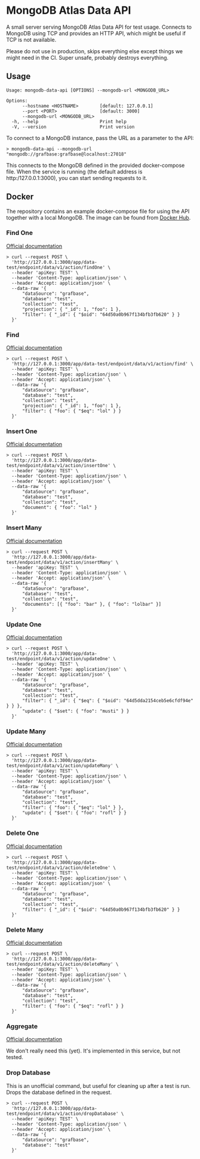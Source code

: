 # MongoDB Atlas Data API

A small server serving MongoDB Atlas Data API for test usage.
Connects to MongoDB using TCP and provides an HTTP API, which
might be useful if TCP is not available.

Please do not use in production, skips everything else except
things we might need in the CI. Super unsafe, probably destroys
everything.

## Usage

```console
Usage: mongodb-data-api [OPTIONS] --mongodb-url <MONGODB_URL>

Options:
      --hostname <HOSTNAME>        [default: 127.0.0.1]
      --port <PORT>                [default: 3000]
      --mongodb-url <MONGODB_URL>  
  -h, --help                       Print help
  -V, --version                    Print version
```

To connect to a MongoDB instance, pass the URL as a parameter to
the API:

```console
> mongodb-data-api --mongodb-url "mongodb://grafbase:grafbase@localhost:27018"
```

This connects to the MongoDB defined in the provided docker-compose
file. When the service is running (the default address is http:/127.0.0.1:3000),
you can start sending requests to it.

## Docker

The repository contains an example docker-compose file for using the API together with a local
MongoDB. The image can be found from [Docker Hub](https://hub.docker.com/repository/docker/grafbase/mongodb-data-api/).

### Find One

[Official documentation](https://www.mongodb.com/docs/atlas/app-services/data-api/openapi/#operation/findOne)

```console
> curl --request POST \
  'http://127.0.0.1:3000/app/data-test/endpoint/data/v1/action/findOne' \
  --header 'apiKey: TEST' \
  --header 'Content-Type: application/json' \
  --header 'Accept: application/json' \
  --data-raw '{
      "dataSource": "grafbase",
      "database": "test",
      "collection": "test",
      "projection": { "_id": 1, "foo": 1 },
      "filter": { "_id": { "$oid": "64d50a0b967f134bfb3fb620" } }
  }'
```

### Find

[Official documentation](https://www.mongodb.com/docs/atlas/app-services/data-api/openapi/#operation/find)

```console
> curl --request POST \
  'http://127.0.0.1:3000/app/data-test/endpoint/data/v1/action/find' \
  --header 'apiKey: TEST' \
  --header 'Content-Type: application/json' \
  --header 'Accept: application/json' \
  --data-raw '{
      "dataSource": "grafbase",
      "database": "test",
      "collection": "test",
      "projection": { "_id": 1, "foo": 1 },
      "filter": { "foo": { "$eq": "lol" } }
  }'
```

### Insert One

[Official documentation](https://www.mongodb.com/docs/atlas/app-services/data-api/openapi/#operation/insertOne)

```console
> curl --request POST \
  'http://127.0.0.1:3000/app/data-test/endpoint/data/v1/action/insertOne' \
  --header 'apiKey: TEST' \
  --header 'Content-Type: application/json' \
  --header 'Accept: application/json' \
  --data-raw '{
      "dataSource": "grafbase",
      "database": "test",
      "collection": "test",
      "document": { "foo": "lol" }
  }'
```

### Insert Many

[Official documentation](https://www.mongodb.com/docs/atlas/app-services/data-api/openapi/#operation/insertMany)

```console
> curl --request POST \
  'http://127.0.0.1:3000/app/data-test/endpoint/data/v1/action/insertMany' \
  --header 'apiKey: TEST' \
  --header 'Content-Type: application/json' \
  --header 'Accept: application/json' \
  --data-raw '{
      "dataSource": "grafbase",
      "database": "test",
      "collection": "test",
      "documents": [{ "foo": "bar" }, { "foo": "lolbar" }]
  }'
```

### Update One

[Official documentation](https://www.mongodb.com/docs/atlas/app-services/data-api/openapi/#operation/updateOne)

```console
> curl --request POST \
  'http://127.0.0.1:3000/app/data-test/endpoint/data/v1/action/updateOne' \
  --header 'apiKey: TEST' \
  --header 'Content-Type: application/json' \
  --header 'Accept: application/json' \
  --data-raw '{
      "dataSource": "grafbase",
      "database": "test",
      "collection": "test",
      "filter": { "_id": { "$eq": { "$oid": "64d5dda2154ceb5e6cfdf94e" } } },
      "update": { "$set": { "foo": "musti" } }
  }'
```

### Update Many

[Official documentation](https://www.mongodb.com/docs/atlas/app-services/data-api/openapi/#operation/updateMany)

```console
> curl --request POST \
  'http://127.0.0.1:3000/app/data-test/endpoint/data/v1/action/updateMany' \
  --header 'apiKey: TEST' \
  --header 'Content-Type: application/json' \
  --header 'Accept: application/json' \
  --data-raw '{
      "dataSource": "grafbase",
      "database": "test",
      "collection": "test",
      "filter": { "foo": { "$eq": "lol" } },
      "update": { "$set": { "foo": "rofl" } }
  }'
```

### Delete One

[Official documentation](https://www.mongodb.com/docs/atlas/app-services/data-api/openapi/#operation/deleteOne)

```console
> curl --request POST \
  'http://127.0.0.1:3000/app/data-test/endpoint/data/v1/action/deleteOne' \
  --header 'apiKey: TEST' \
  --header 'Content-Type: application/json' \
  --header 'Accept: application/json' \
  --data-raw '{
      "dataSource": "grafbase",
      "database": "test",
      "collection": "test",
      "filter": { "_id": { "$oid": "64d50a0b967f134bfb3fb620" } }
  }'
```

### Delete Many

[Official documentation](https://www.mongodb.com/docs/atlas/app-services/data-api/openapi/#operation/deleteMany)

```console
> curl --request POST \
  'http://127.0.0.1:3000/app/data-test/endpoint/data/v1/action/deleteMany' \
  --header 'apiKey: TEST' \
  --header 'Content-Type: application/json' \
  --header 'Accept: application/json' \
  --data-raw '{
      "dataSource": "grafbase",
      "database": "test",
      "collection": "test",
      "filter": { "foo": { "$eq": "rofl" } }
  }'
```

### Aggregate

[Official documentation](https://www.mongodb.com/docs/atlas/app-services/data-api/openapi/#operation/aggregate)

We don't really need this (yet). It's implemented in this service, but not tested.

### Drop Database

This is an unofficial command, but useful for cleaning up after a test is run. Drops the database defined in the request.

```console
> curl --request POST \
  'http://127.0.0.1:3000/app/data-test/endpoint/data/v1/action/dropDatabase' \
  --header 'apiKey: TEST' \
  --header 'Content-Type: application/json' \
  --header 'Accept: application/json' \
  --data-raw '{
      "dataSource": "grafbase",
      "database": "test"
  }'
```
